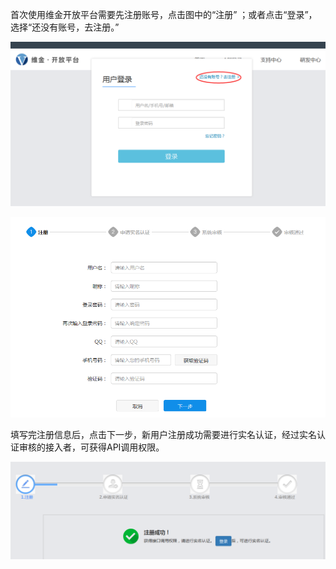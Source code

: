 首次使用维金开放平台需要先注册账号，点击图中的“注册” ；或者点击“登录”，选择“还没有账号，去注册。”

![](/assets/import.png)

![](/assets/用户注册信息.png)

填写完注册信息后，点击下一步，新用户注册成功需要进行实名认证，经过实名认证审核的接入者，可获得API调用权限。

![](/assets/用户注册申请.png)

